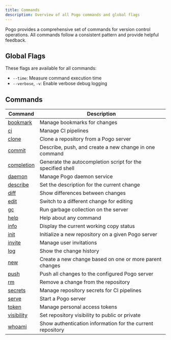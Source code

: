 ```yaml
---
title: Commands
description: Overview of all Pogo commands and global flags
---
```


Pogo provides a comprehensive set of commands for version control operations. All commands follow a consistent pattern and provide helpful feedback.

## Global Flags

These flags are available for all commands:

- `--time`: Measure command execution time
- `--verbose`, `-v`: Enable verbose debug logging

## Commands

| Command | Description |
|---------|-------------|
| [bookmark](/reference/bookmark) | Manage bookmarks for changes |
| [ci](/reference/ci) | Manage CI pipelines |
| [clone](/reference/clone) | Clone a repository from a Pogo server |
| [commit](/reference/commit) | Describe, push, and create a new change in one command |
| [completion](/reference/completion) | Generate the autocompletion script for the specified shell |
| [daemon](/reference/daemon) | Manage Pogo daemon service |
| [describe](/reference/describe) | Set the description for the current change |
| [diff](/reference/diff) | Show differences between changes |
| [edit](/reference/edit) | Switch to a different change for editing |
| [gc](/reference/gc) | Run garbage collection on the server |
| [help](/reference/help) | Help about any command |
| [info](/reference/info) | Display the current working copy status |
| [init](/reference/init) | Initialize a new repository on a given Pogo server |
| [invite](/reference/invite) | Manage user invitations |
| [log](/reference/log) | Show the change history |
| [new](/reference/new) | Create a new change based on one or more parent changes |
| [push](/reference/push) | Push all changes to the configured Pogo server |
| [rm](/reference/rm) | Remove a change from the repository |
| [secrets](/reference/secrets) | Manage repository secrets for CI pipelines |
| [serve](/reference/serve) | Start a Pogo server |
| [token](/reference/token) | Manage personal access tokens |
| [visibility](/reference/visibility) | Set repository visibility to public or private |
| [whoami](/reference/whoami) | Show authentication information for the current repository |
